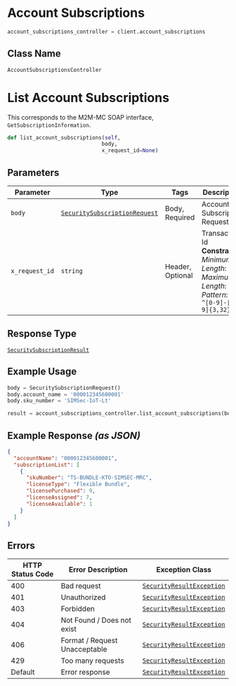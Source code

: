 # Account Subscriptions

```python
account_subscriptions_controller = client.account_subscriptions
```

## Class Name

`AccountSubscriptionsController`


# List Account Subscriptions

This corresponds to the M2M-MC SOAP interface, `GetSubscriptionInformation`.

```python
def list_account_subscriptions(self,
                              body,
                              x_request_id=None)
```

## Parameters

| Parameter | Type | Tags | Description |
|  --- | --- | --- | --- |
| `body` | [`SecuritySubscriptionRequest`](../../doc/models/security-subscription-request.md) | Body, Required | Account Subscription Request |
| `x_request_id` | `string` | Header, Optional | Transaction Id<br>**Constraints**: *Minimum Length*: `3`, *Maximum Length*: `32`, *Pattern*: `^[0-9]-[0-9]{3,32}$` |

## Response Type

[`SecuritySubscriptionResult`](../../doc/models/security-subscription-result.md)

## Example Usage

```python
body = SecuritySubscriptionRequest()
body.account_name = '000012345600001'
body.sku_number = 'SIMSec-IoT-Lt'

result = account_subscriptions_controller.list_account_subscriptions(body)
```

## Example Response *(as JSON)*

```json
{
  "accountName": "000012345600001",
  "subscriptionList": [
    {
      "skuNumber": "TS-BUNDLE-KTO-SIMSEC-MRC",
      "licenseType": "Flexible Bundle",
      "licensePurchased": 9,
      "licenseAssigned": 7,
      "licenseAvailable": 1
    }
  ]
}
```

## Errors

| HTTP Status Code | Error Description | Exception Class |
|  --- | --- | --- |
| 400 | Bad request | [`SecurityResultException`](../../doc/models/security-result-exception.md) |
| 401 | Unauthorized | [`SecurityResultException`](../../doc/models/security-result-exception.md) |
| 403 | Forbidden | [`SecurityResultException`](../../doc/models/security-result-exception.md) |
| 404 | Not Found / Does not exist | [`SecurityResultException`](../../doc/models/security-result-exception.md) |
| 406 | Format / Request Unacceptable | [`SecurityResultException`](../../doc/models/security-result-exception.md) |
| 429 | Too many requests | [`SecurityResultException`](../../doc/models/security-result-exception.md) |
| Default | Error response | [`SecurityResultException`](../../doc/models/security-result-exception.md) |

